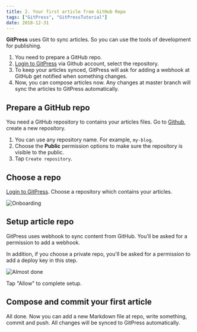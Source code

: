 ```yaml
---
title: 2. Your first article from GitHub Repo
tags: ["GitPress", "GitPressTutorial"]
date: 2018-12-31
---
```


**GitPress** uses Git to sync articles. So you can use the tools of development for publishing.

1. You need to prepare a GitHub repo.
2. [Login to GitPress](https://gitpress.io/login) via Github account, select the repository.
3. To keep your articles synced, GitPress will ask for adding a webhook at GitHub get notified when something changes.
4. Now, you can compose articles now. Any changes at master branch will sync the articles to GitPress automatically.

## Prepare a GitHub repo

You need a GitHub repository to contains your articles files. Go to [Github](https://github.com/new), create a new repository.

1. You can use any repository name. For example, `my-blog`.
2. Choose the **Public** permission options to make sure the repository is visible to the public.
3. Tap `Create repository`.

## Choose a repo

[Login to GitPress](https://gitpress.io/login). Choose a repository which contains your articles.

![Onboarding](/first-article/onboarding.jpg)

## Setup article repo

GitPress uses webhook to sync content from GitHub. You'll be asked for a permission to add a webhook.

In addition, if you choose a private repo, you'll be asked for a permission to add a deploy key in this step.

![Almost done](/first-article/almost-done.jpg)

Tap "Allow" to complete setup.

## Compose and commit your first article

All done. Now you can add a new Markdown file at repo, write something, commit and push. All changes will be synced to GitPress automatically.